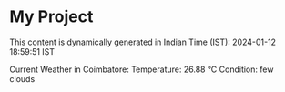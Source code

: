 # My Project

This content is dynamically generated in Indian Time (IST): 2024-01-12 18:59:51 IST


Current Weather in Coimbatore:
Temperature: 26.88 °C
Condition: few clouds
